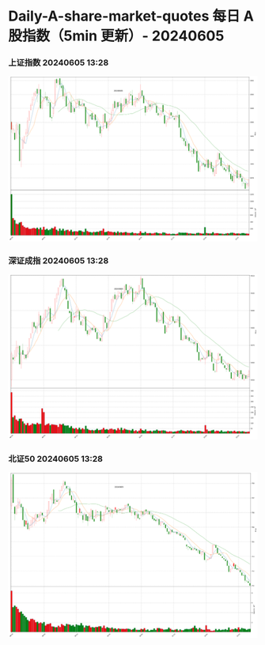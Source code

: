 
# Daily-A-share-market-quotes 每日 A 股指数（5min 更新）- 20240605

### 上证指数 20240605 13:28
![](./fig/2024/6/20240605-sh000001.png)

### 深证成指 20240605 13:28
![](./fig/2024/6/20240605-sz399001.png)

### 北证50 20240605 13:28
![](./fig/2024/6/20240605-bj899050.png)
